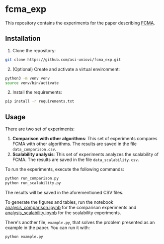 # fcma_exp

This repository contains the experiments for the paper describing
[FCMA](https://github.com/asi-uniovi/fcma).

## Installation

1. Clone the repository:

```bash
git clone https://github.com/asi-uniovi/fcma_exp.git
```
2. (Optional) Create and activate a virtual environment:

```bash
python3 -m venv venv
source venv/bin/activate
```


2. Install the requirements:

```bash
pip install -r requirements.txt
```

## Usage

There are two set of experiments:
1. **Comparison with other algorithms**: This set of experiments compares FCMA with other
   algorithms. The results are saved in the file `data_comparison.csv`.
2. **Scalability analysis**: This set of experiments analyzes the scalability of FCMA. The
   results are saved in the file `data_scalability.csv`.

To run the experiments, execute the following commands:

```bash
python run_comparison.py
python run_scalability.py
```

The results will be saved in the aforementioned CSV files.

To generate the figures and tables, run the notebook
[analysis_comparison.ipynb](analysis_comparison.ipynb) for the comparison experiments and
[analysis_scalability.ipynb](analysis_scalability.ipynb) for the scalability experiments.

There's another file, `example.py`, that solves the problem presented as an example in the
paper. You can run it with:

```bash
python example.py
```

